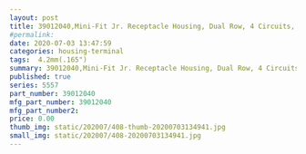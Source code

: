 ```yaml
---
layout: post
title: 39012040,Mini-Fit Jr. Receptacle Housing, Dual Row, 4 Circuits, UL 94V-2, Natural
#permalink: 
date: 2020-07-03 13:47:59
categories: housing-terminal
tags:  4.2mm(.165")
summary: 39012040,Mini-Fit Jr. Receptacle Housing, Dual Row, 4 Circuits, UL 94V-2, Natural
published: true 
series: 5557
part_number: 39012040
mfg_part_number: 39012040
mfg_part_number2: 
price: 0.00
thumb_img: static/202007/408-thumb-20200703134941.jpg
small_img: static/202007/408-20200703134941.jpg
---
```



